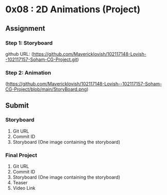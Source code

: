 # 0x08 : 2D Animations (Project) #

## Assignment ##

### Step 1: Storyboard ###

github URL: (https://github.com/Mavericklovish/102117148-Lovish--102117157-Soham-CG-Project.git)

### Step 2: Animation ###

(https://github.com/Mavericklovish/102117148-Lovish--102117157-Soham-CG-Project/blob/main/StoryBoard.png)

## Submit ##

### Storyboard ###

1. Git URL
2. Commit ID
3. Storyboard (One image containing the storyboard)

### Final Project ###

1. Git URL
2. Commit ID
3. Storyboard (One image containing the storyboard)
3. Teaser
4. Video Link
